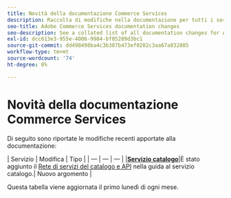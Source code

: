 ```yaml
---
title: Novità della documentazione Commerce Services
description: Raccolta di modifiche nella documentazione per tutti i servizi Commerce
seo-title: Adobe Commerce Services documentation changes
seo-description: See a collated list of all documentation changes for Adobe Commerce Services and integration services.
exl-id: dcc613e3-955e-4006-9984-bf05289d3bc1
source-git-commit: dd498498ba4c3b387b473ef0202c3aa67a832885
workflow-type: tm+mt
source-wordcount: '74'
ht-degree: 0%

---
```


# Novità della documentazione Commerce Services

Di seguito sono riportate le modifiche recenti apportate alla documentazione:

| Servizio | Modifica | Tipo | | — | — | — | |[**Servizio catalogo**](https://experienceleague.adobe.com/docs/commerce-merchant-services/catalog-service/guide-overview.html)|È stato aggiunto il [Rete di servizi del catalogo e API](https://experienceleague.adobe.com/docs/commerce-merchant-services/catalog-service/mesh.html) nella guida al servizio catalogo.| Nuovo argomento |

Questa tabella viene aggiornata il primo lunedì di ogni mese.